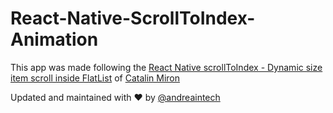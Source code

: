 # React-Native-ScrollToIndex-Animation

This app was made following the [React Native scrollToIndex - Dynamic size item scroll inside FlatList](https://www.youtube.com/watch?v=pTtxhuThMew) of [Catalin Miron](https://www.youtube.com/channel/UCTcH04SRuyedaSuuQVeAcdg)

Updated and maintained with ❤️ by [@andreaintech](https://andreaintech.github.io/web/)
